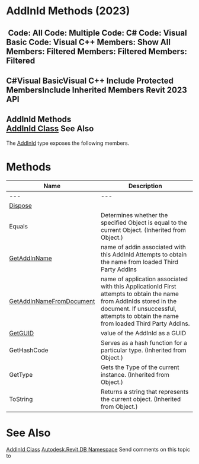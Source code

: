 # AddInId Methods (2023)

﻿
 Code: All Code: Multiple Code: C# Code: Visual Basic Code: Visual C++  Members: Show All Members: Filtered Members: Filtered Members: Filtered   
---  
C#Visual BasicVisual C++
Include Protected MembersInclude Inherited Members
Revit 2023 API  
---  
AddInId Methods  
[AddInId Class](31859d69-72c7-03fb-83e1-5c7719dca253.md "AddInId Class") See Also  
---  
The [AddInId](31859d69-72c7-03fb-83e1-5c7719dca253.md "AddInId Class") type exposes the following members.
# Methods
| Name | Description |
| --- | --- |
| --- | --- | --- |
| [Dispose](13f4987a-0727-86f8-2f26-3d227aab47de.md "Dispose Method") |
| Equals | Determines whether the specified Object is equal to the current Object. (Inherited from Object.) |
| [GetAddInName](5ce21226-0a63-c759-aff7-0ac08ec6bc73.md "GetAddInName Method") | name of addin associated with this AddInId Attempts to obtain the name from loaded Third Party AddIns |
| [GetAddInNameFromDocument](77a62604-7055-b459-486f-11f917ec922d.md "GetAddInNameFromDocument Method") | name of application associated with this ApplicationId First attempts to obtain the name from AddInIds stored in the document. If unsuccessful, attempts to obtain the name from loaded Third Party AddIns. |
| [GetGUID](75d1c78b-31b0-a5b3-abce-ebd57653d6f4.md "GetGUID Method") | value of the AddInId as a GUID |
| GetHashCode | Serves as a hash function for a particular type.  (Inherited from Object.) |
| GetType | Gets the Type of the current instance. (Inherited from Object.) |
| ToString | Returns a string that represents the current object. (Inherited from Object.) |

# See Also
[AddInId Class](31859d69-72c7-03fb-83e1-5c7719dca253.md "AddInId Class")
[Autodesk.Revit.DB Namespace](87546ba7-461b-c646-cbb1-2cb8f5bff8b2.md "Autodesk.Revit.DB Namespace")
Send comments on this topic to 